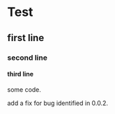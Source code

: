 # Test

## first line

### second line

#### third line

some code.

add a fix for bug identified in 0.0.2.
